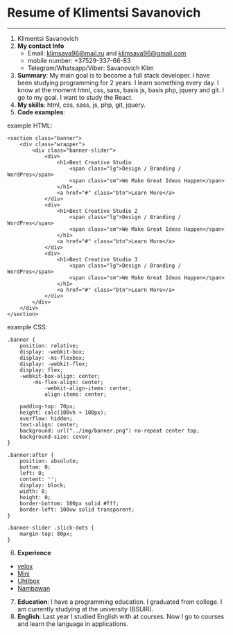 # Resume of Klimentsi Savanovich
---

1. Klimentsi Savanovich
2. **My contact Info**
    - Email: klimsava96@mail.ru and klimsava96@gmail.com
    - mobile number: +37529-337-66-83
    - Telegram/Whatsapp/Viber: Savanovich Klim
3. **Summary**: My main goal is to become a full stack developer. I have been studying programming for 2 years. I learn something every day. I know at the moment html, css, sass, basis js, basis php, jquery and git. I go to my goal. I want to study the React.
4.  **My skills**: html, css, sass, js, php, git, jquery.
5.  **Code examples**: 

example HTML:
```
<section class="banner">    
	<div class="wrapper">   
		<div class="banner-slider"> 
			<div>   
				<h1>Best Creative Studio    
					<span class="lg">Design / Branding / WordPres</span>    
					<span class="sm">We Make Great Ideas Happen</span>  
				</h1>   
				<a href="#" class="btn">Learn More</a>  
			</div>  
			<div>   
				<h1>Best Creative Studio 2  
					<span class="lg">Design / Branding / WordPres</span>    
					<span class="sm">We Make Great Ideas Happen</span>  
				</h1>   
				<a href="#" class="btn">Learn More</a>  
			</div>  
			<div>   
				<h1>Best Creative Studio 3  
					<span class="lg">Design / Branding / WordPres</span>    
					<span class="sm">We Make Great Ideas Happen</span>  
				</h1>   
				<a href="#" class="btn">Learn More</a>  
			</div>  
		</div>  
	</div>  
</section>  
```
example CSS:
```
.banner {
	position: relative;
	display: -webkit-box;
	display: -ms-flexbox;
	display: -webkit-flex;
	display: flex;
	-webkit-box-align: center;
	    -ms-flex-align: center;
	        -webkit-align-items: center;
	        align-items: center;

	padding-top: 70px;
	height: calc(100vh + 100px);
	overflow: hidden;
	text-align: center;
	background: url("../img/banner.png") no-repeat center top;
	background-size: cover;
}

.banner:after {
	position: absolute;
	bottom: 0;
	left: 0;
	content: '';
	display: block;
	width: 0;
	height: 0;
	border-bottom: 100px solid #fff;
	border-left: 100vw solid transparent;
}

.banner-slider .slick-dots {
	margin-top: 80px;
}

```
6. **Experience** 
* [velox](https://klimsava.github.io/velox/index.html)
* [Mini](https://klimsava.github.io/new2/index.html)
* [Uhtibox](https://klimsava.github.io/one/index.html)
* [Nambawan](https://klimsava.github.io/test/app/index.html)
7. **Education**: I have a programming education. I graduated from college. I am currently studying at the university (BSUIR).
8. **English**: Last year I studied English with at courses. Now I go to courses and learn the language in applications.
